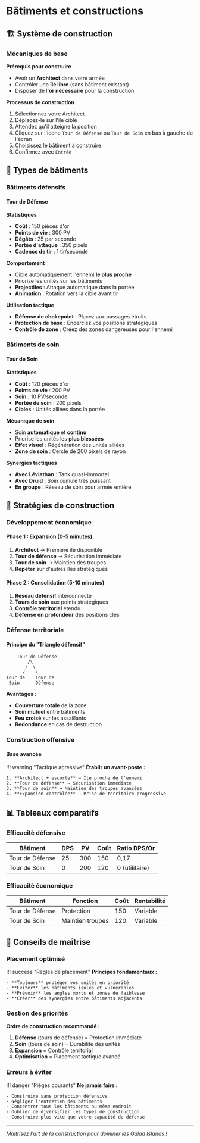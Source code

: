 # Bâtiments et constructions

## 🏗️ Système de construction

### Mécaniques de base

**Prérequis pour construire**

- Avoir un **Architect** dans votre armée
- Contrôler une **île libre** (sans bâtiment existant)
- Disposer de l'**or nécessaire** pour la construction

**Processus de construction**

1. Sélectionnez votre Architect
2. Déplacez-le sur l'île cible
3. Attendez qu'il atteigne la position
4. Cliquez sur l'icone `Tour de Défense` ou `Tour de Soin` en bas à gauche de l'écran
5. Choisissez le bâtiment à construire
6. Confirmez avec `Entrée`

## 🏰 Types de bâtiments

### Bâtiments défensifs

#### Tour de Défense

**Statistiques**

- **Coût** : 150 pièces d'or
- **Points de vie** : 300 PV
- **Dégâts** : 25 par seconde
- **Portée d'attaque** : 350 pixels
- **Cadence de tir** : 1 tir/seconde

**Comportement**

- Cible automatiquement l'ennemi **le plus proche**
- Priorise les unités sur les bâtiments
- **Projectiles** : Attaque automatique dans la portée
- **Animation** : Rotation vers la cible avant tir

**Utilisation tactique**

- **Défense de chokepoint** : Placez aux passages étroits
- **Protection de base** : Encerclez vos positions stratégiques
- **Contrôle de zone** : Créez des zones dangereuses pour l'ennemi

### Bâtiments de soin

#### Tour de Soin

**Statistiques**

- **Coût** : 120 pièces d'or
- **Points de vie** : 200 PV
- **Soin** : 10 PV/seconde
- **Portée de soin** : 200 pixels
- **Cibles** : Unités alliées dans la portée

**Mécanique de soin**

- Soin **automatique** et **continu**
- Priorise les unités les **plus blessées**
- **Effet visuel** : Régénération des unités alliées
- **Zone de soin** : Cercle de 200 pixels de rayon

**Synergies tactiques**

- **Avec Léviathan** : Tank quasi-immortel
- **Avec Druid** : Soin cumulé très puissant
- **En groupe** : Réseau de soin pour armée entière

## 🔧 Stratégies de construction

### Développement économique

#### Phase 1 : Expansion (0-5 minutes)

1. **Architect** → Première île disponible
2. **Tour de défense** → Sécurisation immédiate
3. **Tour de soin** → Maintien des troupes
4. **Répéter** sur d'autres îles stratégiques

#### Phase 2 : Consolidation (5-10 minutes)

1. **Réseau défensif** interconnecté
2. **Tours de soin** aux points stratégiques
3. **Contrôle territorial** étendu
4. **Défense en profondeur** des positions clés

### Défense territoriale

#### Principe du "Triangle défensif"

```
    Tour de Défense
        /\
       /  \
      /    \
Tour de    Tour de
 Soin      Défense
```

**Avantages :**

- **Couverture totale** de la zone
- **Soin mutuel** entre bâtiments
- **Feu croisé** sur les assaillants
- **Redondance** en cas de destruction

### Construction offensive

#### Base avancée

!!! warning "Tactique agressive"
    **Établir un avant-poste :**

    1. **Architect + escorte** → Île proche de l'ennemi
    2. **Tour de défense** → Sécurisation immédiate
    3. **Tour de soin** → Maintien des troupes avancées
    4. **Expansion contrôlée** → Prise de territoire progressive

## 📊 Tableaux comparatifs

### Efficacité défensive

| Bâtiment | DPS | PV | Coût | Ratio DPS/Or |
|----------|-----|----|----- |-------------|
| Tour de Défense | 25 | 300 | 150 | 0,17 |
| Tour de Soin | 0 | 200 | 120 | 0 (utilitaire) |

### Efficacité économique

| Bâtiment | Fonction | Coût | Rentabilité |
|----------|----------|------|-------------|
| Tour de Défense | Protection | 150 | Variable |
| Tour de Soin | Maintien troupes | 120 | Variable |

## 🎯 Conseils de maîtrise

### Placement optimisé

!!! success "Règles de placement"
    **Principes fondamentaux :**

    - **Toujours** protéger vos unités en priorité
    - **Éviter** les bâtiments isolés et vulnérables
    - **Prévoir** les angles morts et zones de faiblesse
    - **Créer** des synergies entre bâtiments adjacents

### Gestion des priorités

**Ordre de construction recommandé :**

1. **Défense** (tours de défense) = Protection immédiate
2. **Soin** (tours de soin) = Durabilité des unités
3. **Expansion** = Contrôle territorial
4. **Optimisation** = Placement tactique avancé

### Erreurs à éviter

!!! danger "Pièges courants"
    **Ne jamais faire :**

    - Construire sans protection défensive
    - Négliger l'entretien des bâtiments
    - Concentrer tous les bâtiments au même endroit
    - Oublier de diversifier les types de construction
    - Construire plus vite que votre capacité de défense

---

*Maîtrisez l'art de la construction pour dominer les Galad Islands !*
